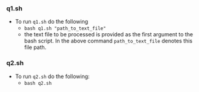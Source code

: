 ### q1.sh
- To run `q1.sh` do the following
    - `bash q1.sh "path_to_text_file"`
    - the text file to be processed is provided as the first argument to the bash script. In the above command `path_to_text_file` denotes this file path.

### q2.sh
- To run `q2.sh` do the following:
    - `bash q2.sh`